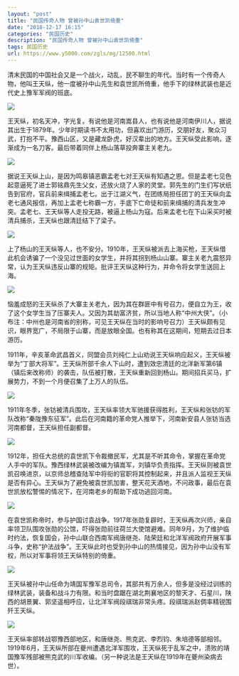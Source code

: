 ```yaml
---
layout: "post"
title: "民国传奇人物 曾被孙中山袁世凯倚重"
date: "2018-12-17 16:15"
categories: "民国历史"
description: "民国传奇人物 曾被孙中山袁世凯倚重"
tags: 民国历史
url: https://www.y5000.com/zgls/mg/12500.html
---
```






清末民国的中国社会又是一个战火，动乱，民不聊生的年代。当时有一个传奇人物，他叫王天纵，他一度被孙中山先生和袁世凯所倚重，他手下的绿林武装也是近代史上豫军军阀的班底。

![](https://img.y5000.com/uploads/allimg/170207/8-1F20G12203615.jpg)

王天纵，初名天冲，字光复。有说他是河南嵩县人，也有说他是河南伊川人，据说其出生于1879年。少年时期读书不太用功，但喜欢出门游历，交朋好友，聚众习武，打抱不平。豫西山区，又是藏龙卧虎，好汉辈出的地方。王天纵受此影响，逐渐成为一名刀客。最后带着同伴上杨山落草投奔寨主关老九。

![](https://img.y5000.com/uploads/allimg/170207/8-1F20G12211296.jpg)

据说王天纵上山，是因为鸣皋镇恶霸孟老七对王天纵有知遇之恩。但是孟老七见色起意逼死了进士郭铭鼎先生父女，还放火烧了人家的灵堂。郭先生的门生们写状纸告到官府，官兵前来缉捕孟老七。出于江湖义气，在团练局担任团丁的王天纵向孟老七通风报信，再加上孟老七称霸一方，手底下亡命徒和前来缉捕的清兵发生冲突。孟老七、王天纵等人走投无路，被逼上杨山为寇。后来孟老七在下山采买时被清兵捕杀，王天纵也跟清廷结下了梁子。

![](https://img.y5000.com/uploads/allimg/170207/8-1F20G1222K42.jpg)

上了杨山的王天纵等人，也不安分。1910年，王天纵被派去上海买枪，王天纵借此机会诱骗了一个没见过世面的女学生，并将其拐到杨山山寨。寨主关老九震怒异常，认为王天纵违反山寨的规矩。批评王天纵这种行为，并命令将女学生送回上海。

![](https://img.y5000.com/uploads/allimg/170207/8-1F20G12309320.jpg)

恼羞成怒的王天纵杀了大寨主关老九，因为其在群匪中有号召力，便自立为王，收了这个女学生当了压寨夫人。又因为其劫富济贫，所以当地人称“中州大侠”。（小布注：中州也是河南省的别称，可见王天纵在当时的影响号召力）王天纵颇有见识，眼界宽广，不局限于山寨，而是放眼全国。也有称其在这期间，短期去过日本游历。

1911年，辛亥革命武昌首义，同盟会员刘纯仁上山劝说王天纵响应起义，王天纵被举为“丁部大将军”。王天纵所部千余人下山时，遭到效忠清廷的北洋新军第6镇（镇后来改称师）的袭击，队伍被打散，王天纵重新回到杨山。期间招兵买马，扩展势力，不到一个月便召集了上万人的队伍。

![](https://img.y5000.com/uploads/allimg/170207/1134425351-0.jpg)

1911年冬季，张钫被清兵围攻，王天纵率领大军驰援获得胜利，王天纵和张钫的军队改称“秦陇豫东征军”。此后在河南籍的革命党人推举下，河南新安县人张钫当选河南都督，王天纵担任副都督。

![](https://img.y5000.com/uploads/allimg/170207/8-1F20G1232EW.jpg)

1912年，担任大总统的袁世凯下令裁撤民军，尤其是不听其命令，掌握在革命党人手中的军队。豫西绿林武装被改编为镇嵩军，刘镇华负责指挥。王天纵则被袁世凯召唤进京，以京师总稽查陆军中将衔的官职将其控制起来，并且派人监视王天纵是否有异心。王天纵为了避免被袁世凯加害，整天花天酒地，不问政事，最后在袁世凯放松警惕的情况下，在河南老乡的帮助下成功逃回河南。

![](https://img.y5000.com/uploads/allimg/170207/8-1F20G12334123.jpg)

在袁世凯称帝时，参与护国讨袁战争。1917年张勋复辟时，王天纵再次兴师，亲自率领卫队围攻张勋的公馆，吓得张勋前往荷兰大使馆避难。同年9月，为了维护临时约法，恢复国会，孙中山联合西南军阀唐继尧、陆荣廷和北洋军阀政府开展军事斗争，史称“护法战争”。王天纵此时也受到孙中山的热情接见，因为孙中山没有军权，所以对军事将领王天纵特别的倚重。

![](https://img.y5000.com/uploads/allimg/170207/8-1F20G12341c1.jpg)

王天纵被孙中山任命为靖国军豫军总司令，其部共有万余人，但多是没经过训练的绿林武装，装备和战斗力有限。和当时盘踞在湖北荆襄地区的黎天才、石星川，陕西的胡景翼、郭坚遥相呼应，让北洋军阀段祺瑞非常头疼。段祺瑞派赵倜率精锐围歼王天纵。

![](https://img.y5000.com/uploads/allimg/170207/11344210M-1.jpg)

王天纵率部转战鄂豫西部地区，和唐继尧、熊克武、李烈钧、朱培德等部相邻。1919年6月，王天纵所部在夔州遭遇北洋军围攻，王天纵死于乱军之中，溃败的靖国豫军残部被熊克武的川军收编。（另一种说法是王天纵在1919年在夔州染病去世）。
